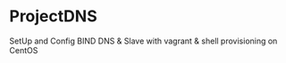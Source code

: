 ProjectDNS
==========

SetUp and Config BIND DNS &amp; Slave with vagrant &amp; shell provisioning on CentOS
